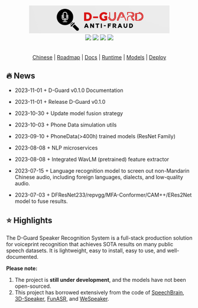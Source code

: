 <div align=center>
<img src="D-guard.png"  width="380" height="75" />
</div>
<div align=center>
    <img src="https://img.shields.io/badge/License-Apache%202.0-brightgreen.svg" />
<img src="https://img.shields.io/badge/Pytorch-1.10.1-green.svg"  />
<img src="https://img.shields.io/badge/Python-3.9-blue.svg"  />
<img src="https://img.shields.io/badge/Long-Yuan-green.svg"  />
</div>
<div>
<br>
<br>
</div>

<div align=center>
<a href="./chinese.md">Chinese</a> | <a href="">Roadmap</a> | <a href="./docs.md">Docs</a> | <a href="">Runtime</a> | <a href="">Models</a> | <a href="./docs/icnoc_deploy_README.md">Deploy</a>
</div>


## 🔥 News

- 2023-11-01 + D-Guard v0.1.0 Documentation

- 2023-11-01 + Release D-Guard v0.1.0

- 2023-10-30 + Update model fusion strategy

- 2023-10-03 + Phone Data simulation utils

- 2023-09-10 + PhoneData(>400h) trained models (ResNet Family)

- 2023-08-08 + NLP microservices

- 2023-08-08 + Integrated WavLM (pretrained) feature extractor

- 2023-07-15 + Language recognition model to screen out non-Mandarin Chinese audio, including foreign languages, dialects, and low-quality audio.

- 2023-07-03 + DFResNet233/repvgg/MFA-Conformer/CAM++/ERes2Net model to fuse results.


## ⭐ Highlights

The D-Guard Speaker Recognition System is a full-stack production solution for voiceprint recognition that achieves SOTA results on many public speech datasets. It is lightweight, easy to install, easy to use, and well-documented.


**Please note:**
1. The project is **still under development**, and the models have not been open-sourced.
2. This project has borrowed extensively from the code of [SpeechBrain](https://github.com/speechbrain/speechbrain), [3D-Speaker](https://github.com/alibaba-damo-academy/3D-Speaker), [FunASR](https://github.com/alibaba-damo-academy/FunASR), and [WeSpeaker](https://github.com/wenet-e2e/wespeaker).
